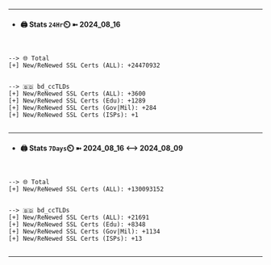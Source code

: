 

---
- #### 🖨️ **Stats** `24Hr`⏲️ ➼ 2024_08_16
```console


--> 🌐 Total
[+] New/ReNewed SSL Certs (ALL): +24470932


--> 🇧🇩 bd_ccTLDs
[+] New/ReNewed SSL Certs (ALL): +3600
[+] New/ReNewed SSL Certs (Edu): +1289
[+] New/ReNewed SSL Certs (Gov|Mil): +284
[+] New/ReNewed SSL Certs (ISPs): +1


```

---
- #### 🖨️ **Stats** `7Days`⏲️ ➼ 2024_08_16 <--> 2024_08_09
```console


--> 🌐 Total
[+] New/ReNewed SSL Certs (ALL): +130093152


--> 🇧🇩 bd_ccTLDs
[+] New/ReNewed SSL Certs (ALL): +21691
[+] New/ReNewed SSL Certs (Edu): +8348
[+] New/ReNewed SSL Certs (Gov|Mil): +1134
[+] New/ReNewed SSL Certs (ISPs): +13


```

---

